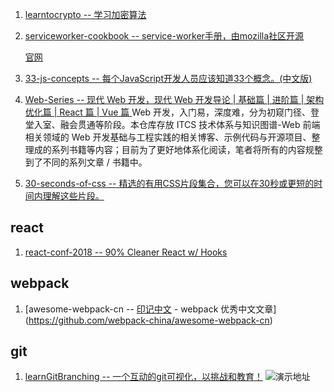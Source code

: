 1. [learntocrypto -- 学习加密算法](https://github.com/sodium-friends/learntocrypto)
2. [serviceworker-cookbook -- service-worker手册，由mozilla社区开源](https://github.com/mozilla/serviceworker-cookbook)

    [官网](https://serviceworke.rs/)
3. [33-js-concepts -- 每个JavaScript开发人员应该知道33个概念。(中文版)](https://github.com/stephentian/33-js-concepts)
4. [Web-Series -- 现代 Web 开发，现代 Web 开发导论 | 基础篇 | 进阶篇 | 架构优化篇 | React 篇 | Vue 篇 ](https://github.com/wxyyxc1992/Web-Series)Web 开发，入门易，深度难，分为初窥门径、登堂入室、融会贯通等阶段。本仓库存放 ITCS 技术体系与知识图谱-Web 前端相关领域的 Web 开发基础与工程实践的相关博客、示例代码与开源项目、整理成的系列书籍等内容；目前为了更好地体系化阅读，笔者将所有的内容规整到了不同的系列文章 / 书籍中。
5. [30-seconds-of-css -- 精选的有用CSS片段集合，您可以在30秒或更短的时间内理解这些片段。](https://github.com/30-seconds/30-seconds-of-css)
## react
1. [react-conf-2018 -- 90% Cleaner React w/ Hooks](https://github.com/ryanflorence/react-conf-2018)
## webpack
1. [awesome-webpack-cn -- [印记中文](https://docschina.org/) - webpack 优秀中文文章](https://github.com/webpack-china/awesome-webpack-cn)
## git
1. [learnGitBranching -- 一个互动的git可视化，以挑战和教育！](https://github.com/pcottle/learnGitBranching)
    ![演示地址](https://learngitbranching.js.org/?demo)